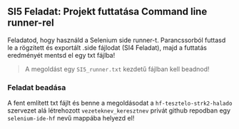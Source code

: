## SI5 Feladat: Projekt futtatása Command line runner-rel

Feladatod, hogy használd a Selenium side runner-t. Parancssorból futtasd le a rögzített és exportált .side fájlodat (SI4 Feladat), majd a futtatás eredményét mentsd el egy txt fájlba!
> A megoldást egy `SI5_runner.txt` kezdetű fájlban kell beadnod!
    

### Feladat beadása
A fent említett txt fájlt és benne a megoldásodat a `hf-tesztelo-strk2-halado` szervezet alá létrehozott `vezeteknev_keresztnev` privát github repodban egy `selenium-ide-hf` nevű mappába helyezd el!
